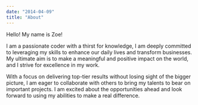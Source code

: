 ```yaml
---
date: "2014-04-09"
title: "About"
---
```


Hello! My name is Zoe!

I am a passionate coder with a thirst for knowledge, I am deeply committed to leveraging my skills to enhance our daily lives and transform businesses. My ultimate aim is to make a meaningful and positive impact on the world, and I strive for excellence in my work.

With a focus on delivering top-tier results without losing sight of the bigger picture, I am eager to collaborate with others to bring my talents to bear on important projects. I am excited about the opportunities ahead and look forward to using my abilities to make a real difference.
